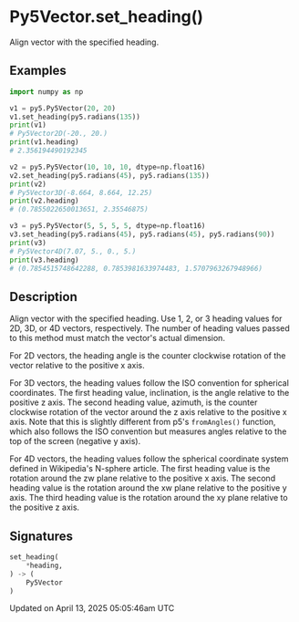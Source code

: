 # Py5Vector.set_heading()

Align vector with the specified heading.

## Examples

<div class="example-table">

<div class="example-row"><div class="example-cell-image">

</div><div class="example-cell-code">

```python
import numpy as np

v1 = py5.Py5Vector(20, 20)
v1.set_heading(py5.radians(135))
print(v1)
# Py5Vector2D(-20., 20.)
print(v1.heading)
# 2.356194490192345

v2 = py5.Py5Vector(10, 10, 10, dtype=np.float16)
v2.set_heading(py5.radians(45), py5.radians(135))
print(v2)
# Py5Vector3D(-8.664, 8.664, 12.25)
print(v2.heading)
# (0.7855022650013651, 2.35546875)

v3 = py5.Py5Vector(5, 5, 5, 5, dtype=np.float16)
v3.set_heading(py5.radians(45), py5.radians(45), py5.radians(90))
print(v3)
# Py5Vector4D(7.07, 5., 0., 5.)
print(v3.heading)
# (0.7854515748642288, 0.7853981633974483, 1.5707963267948966)
```

</div></div>

</div>

## Description

Align vector with the specified heading. Use 1, 2, or 3 heading values for 2D, 3D, or 4D vectors, respectively. The number of heading values passed to this method must match the vector's actual dimension.

For 2D vectors, the heading angle is the counter clockwise rotation of the vector relative to the positive x axis.

For 3D vectors, the heading values follow the ISO convention for spherical coordinates. The first heading value, inclination, is the angle relative to the positive z axis. The second heading value, azimuth, is the counter clockwise rotation of the vector around the z axis relative to the positive x axis. Note that this is slightly different from p5's `fromAngles()` function, which also follows the ISO convention but measures angles relative to the top of the screen (negative y axis).

For 4D vectors, the heading values follow the spherical coordinate system defined in Wikipedia's N-sphere article. The first heading value is the rotation around the zw plane relative to the positive x axis. The second heading value is the rotation around the xw plane relative to the positive y axis. The third heading value is the rotation around the xy plane relative to the positive z axis.

## Signatures

```python
set_heading(
    *heading,
) -> (
    Py5Vector
)
```

Updated on April 13, 2025 05:05:46am UTC
